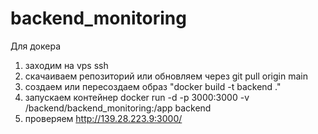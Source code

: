 ﻿# backend_monitoring
Для  докера
1. заходим на vps ssh
2. скачаиваем репозиторий или обновляем через git pull origin main
3. создаем или пересоздаем образ "docker build -t backend ."
4. запускаем контейнер docker run -d -p 3000:3000 -v /backend/backend_monitoring:/app backend
5. проверяем http://139.28.223.9:3000/
